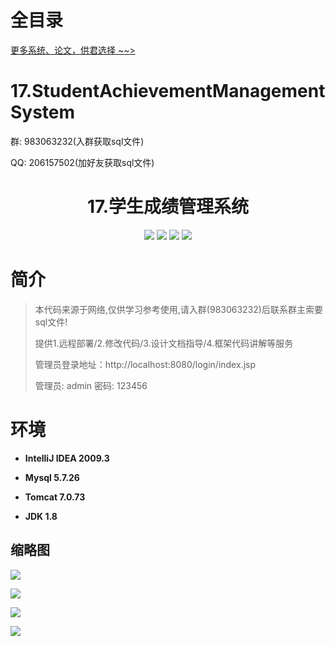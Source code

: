 # 全目录

[更多系统、论文，供君选择 ~~>](https://www.bitwise.net.cn)

# 17.StudentAchievementManagementSystem

<p>群: 983063232(入群获取sql文件)</p>
<p>QQ: 206157502(加好友获取sql文件)</p>


<p><h1 align="center">17.学生成绩管理系统</h1></p>

<p align="center">
	<img src="https://img.shields.io/badge/jdk-1.8-orange.svg"/>
    <img src="https://img.shields.io/badge/servlet-1.8-lightgrey.svg"/>
    <img src="https://img.shields.io/badge/jdbc-3.x-blue.svg"/>
    <img src="https://img.shields.io/badge/jsp-MIT-brightgreen.svg"/>
</p>

# 简介
> 本代码来源于网络,仅供学习参考使用,请入群(983063232)后联系群主索要sql文件!
>
> 提供1.远程部署/2.修改代码/3.设计文档指导/4.框架代码讲解等服务
> 
> 管理员登录地址：http://localhost:8080/login/index.jsp
>
> 管理员: admin   密码: 123456
>



# 环境

- <b>IntelliJ IDEA 2009.3</b>

- <b>Mysql 5.7.26</b>

- <b>Tomcat 7.0.73</b>

- <b>JDK 1.8</b>


## 缩略图

![](https://bitwise.oss-cn-heyuan.aliyuncs.com/2024/9/10/efb9f51e-b1b2-41c7-af34-9783e566a817.png)

![](https://bitwise.oss-cn-heyuan.aliyuncs.com/2024/9/10/9d3cfbd0-3d44-4cb4-af88-8ab77bc63cb5.png)

![](https://bitwise.oss-cn-heyuan.aliyuncs.com/2024/9/10/f43bda15-7d2a-454b-81c7-d57a9a85089a.png)

![](https://bitwise.oss-cn-heyuan.aliyuncs.com/2024/9/10/27553732-aa49-4a11-85ae-43a30e11371d.png)

